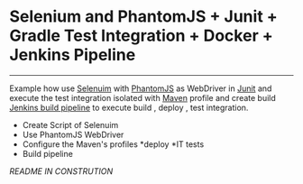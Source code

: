 # Selenium and PhantomJS + Junit + Gradle Test Integration + Docker + Jenkins Pipeline
---------------------------------------------------------------------------------------
Example how use [Selenuim](http://www.seleniumhq.org/) with [PhantomJS](http://phantomjs.org/) as WebDriver in [Junit](http://junit.org/) and execute the test integration isolated with [Maven](http://maven.apache.org/surefire/maven-failsafe-plugin/integration-test-mojo.html) profile and create build [Jenkins build pipeline](https://wiki.jenkins-ci.org/display/JENKINS/Build+Pipeline+Plugin) to execute build , deploy , test integration.


* Create Script of Selenuim
* Use PhantomJS WebDriver
* Configure the Maven's profiles
	*deploy
	*IT tests
* Build pipeline

*README IN CONSTRUTION*
